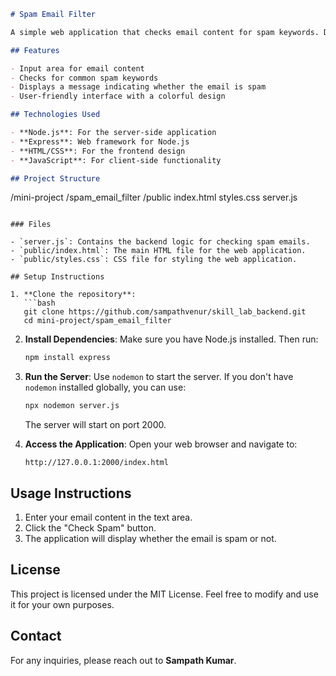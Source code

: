 ```markdown
# Spam Email Filter

A simple web application that checks email content for spam keywords. Developed by **Sampath Kumar**.

## Features

- Input area for email content
- Checks for common spam keywords
- Displays a message indicating whether the email is spam
- User-friendly interface with a colorful design

## Technologies Used

- **Node.js**: For the server-side application
- **Express**: Web framework for Node.js
- **HTML/CSS**: For the frontend design
- **JavaScript**: For client-side functionality

## Project Structure

```
/mini-project
    /spam_email_filter
        /public
            index.html
            styles.css
        server.js
```

### Files

- `server.js`: Contains the backend logic for checking spam emails.
- `public/index.html`: The main HTML file for the web application.
- `public/styles.css`: CSS file for styling the web application.

## Setup Instructions

1. **Clone the repository**:
   ```bash
   git clone https://github.com/sampathvenur/skill_lab_backend.git
   cd mini-project/spam_email_filter
   ```

2. **Install Dependencies**:
   Make sure you have Node.js installed. Then run:
   ```bash
   npm install express
   ```

3. **Run the Server**:
   Use `nodemon` to start the server. If you don't have `nodemon` installed globally, you can use:
   ```bash
   npx nodemon server.js
   ```
   The server will start on port 2000.

4. **Access the Application**:
   Open your web browser and navigate to:
   ```
   http://127.0.0.1:2000/index.html
   ```

## Usage Instructions

1. Enter your email content in the text area.
2. Click the "Check Spam" button.
3. The application will display whether the email is spam or not.

## License

This project is licensed under the MIT License. Feel free to modify and use it for your own purposes.

## Contact

For any inquiries, please reach out to **Sampath Kumar**.
```